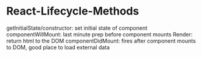 # React-Lifecycle-Methods

getInitialState/constructor: set initial state of component
componentWillMount: last minute prep before component mounts
Render: return html to the DOM
componentDidMount: fires after component mounts to DOM, good place to load external data


